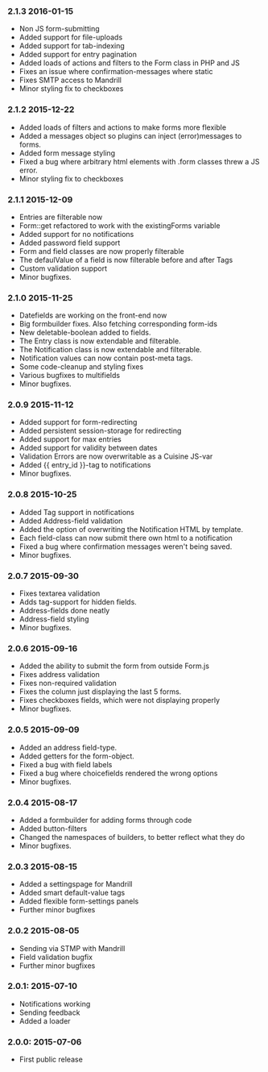 ### 2.1.3 2016-01-15

* Non JS form-submitting 
* Added support for file-uploads
* Added support for tab-indexing
* Added support for entry pagination
* Added loads of actions and filters to the Form class in PHP and JS
* Fixes an issue where confirmation-messages where static
* Fixes SMTP access to Mandrill
* Minor styling fix to checkboxes



### 2.1.2 2015-12-22

* Added loads of filters and actions to make forms more flexible
* Added a messages object so plugins can inject (error)messages to forms.
* Added form message styling
* Fixed a bug where arbitrary html elements with .form classes threw a JS error.
* Minor styling fix to checkboxes



### 2.1.1 2015-12-09

* Entries are filterable now
* Form::get refactored to work with the existingForms variable
* Added support for no notifications
* Added password field support
* Form and field classes are now properly filterable
* The defaulValue of a field is now filterable before and after Tags
* Custom validation support
* Minor bugfixes.



### 2.1.0 2015-11-25

* Datefields are working on the front-end now
* Big formbuilder fixes. Also fetching corresponding form-ids
* New deletable-boolean added to fields.
* The Entry class is now extendable and filterable.
* The Notification class is now extendable and filterable.
* Notification values can now contain post-meta tags.
* Some code-cleanup and styling fixes
* Various bugfixes to multifields
* Minor bugfixes.



### 2.0.9 2015-11-12

* Added support for form-redirecting
* Added persistent session-storage for redirecting
* Added support for max entries
* Added support for validity between dates
* Validation Errors are now overwritable as a Cuisine JS-var
* Added {{ entry_id }}-tag to notifications
* Minor bugfixes.



### 2.0.8 2015-10-25

* Added Tag support in notifications
* Added Address-field validation
* Added the option of overwriting the Notification HTML by template.
* Each field-class can now submit there own html to a notification
* Fixed a bug where confirmation messages weren't being saved.
* Minor bugfixes.


### 2.0.7 2015-09-30

* Fixes textarea validation
* Adds tag-support for hidden fields.
* Address-fields done neatly
* Address-field styling
* Minor bugfixes.



### 2.0.6 2015-09-16

* Added the ability to submit the form from outside Form.js
* Fixes address validation
* Fixes non-required validation
* Fixes the column just displaying the last 5 forms.
* Fixes checkboxes fields, which were not displaying properly
* Minor bugfixes.



### 2.0.5 2015-09-09

* Added an address field-type.
* Added getters for the form-object.
* Fixed a bug with field labels
* Fixed a bug where choicefields rendered the wrong options
* Minor bugfixes.



### 2.0.4 2015-08-17

* Added a formbuilder for adding forms through code
* Added button-filters
* Changed the namespaces of builders, to better reflect what they do
* Minor bugfixes.


### 2.0.3 2015-08-15

* Added a settingspage for Mandrill
* Added smart default-value tags
* Added flexible form-settings panels
* Further minor bugfixes


### 2.0.2 2015-08-05

* Sending via STMP with Mandrill
* Field validation bugfix
* Further minor bugfixes


### 2.0.1: 2015-07-10

* Notifications working
* Sending feedback
* Added a loader


### 2.0.0: 	2015-07-06

* First public release
